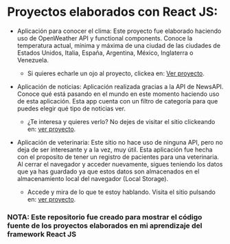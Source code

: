 # Proyectos elaborados con React JS:

* Aplicación para conocer el clima: Este proyecto fue elaborado haciendo uso de OpenWeather API y functional components. Conoce la temperatura actual, mínima y máxima de una ciudad de las ciudades de Estados Unidos, Italia, España, Argentina, México, Inglaterra o Venezuela.

   * Si quieres echarle un ojo al proyecto, clickea en: [Ver proyecto](https://reactjsclima.netlify.com/).
   
  
* Aplicación de noticias: Aplicación realizada gracias a la API de NewsAPI. Conoce qué está pasando en el mundo en este momento haciendo uso de esta aplicación. Esta app cuenta con un filtro de categoría para que puedes elegir qué tipo de noticias ver.

  * ¿Te interesa y quieres verlo? No dejes de visitar el sitio clickeando en: [ver proyecto](https://reactjsnoticias.netlify.com/).
  
  
* Aplicación de veterinaria: Este sitio no hace uso de ninguna API, pero no deja de ser interesante y a la vez, muy útil. Esta aplicación fue hecha con el proposito de tener un registro de pacientes para una veterinaria. Al cerrar el navegador y acceder nuevamente, sigues teniendo los datos que ya has guardado ya que estos datos son almacenados en el almacenamiento local del navegador (Local Storage).

  * Accede y mira de lo que te estoy hablando. Visita el sitio pulsando en: [ver proyecto](https://reactjsveterinaria.netlify.com/).
  
  

### NOTA: Este repositorio fue creado para mostrar el código fuente de los proyectos elaborados en mi aprendizaje del framework React JS
